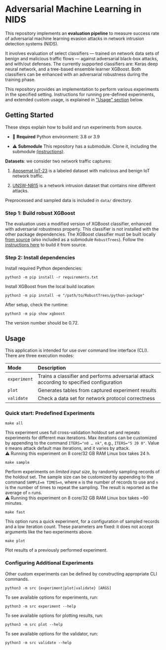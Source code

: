 # Adversarial Machine Learning in NIDS

This repository implements an **evaluation pipeline** to measure success rate of adversarial machine learning evasion attacks in network intrusion detection systems (NIDS). 

It involves evaluation of select classifiers — trained on network data sets of benign and malicious traffic flows — against adversarial black-box attacks, and with/out defenses. The currently supported classifiers are: Keras deep neural network, and a tree-based ensemble learner XGBoost. Both classifiers can be enhanced with an adversarial robustness during the training phase.

This repository provides an implementation to perform various experiments in the specified setting. Instructions for running pre-defined experiments, and extended custom usage, is explained in ["Usage" section](#usage) below.

## Getting Started

These steps explain how to build and run experiments from source.

- :snake: **Required** Python environment: 3.8 or 3.9

- :warning: **Submodule** This repository has a submodule. Clone it, including the submodule
  [(instructions)](https://stackoverflow.com/a/4438292).

**Datasets**: we consider two network traffic captures:

1. [Aposemat IoT-23](https://www.stratosphereips.org/datasets-iot23/) is a labeled dataset with malicious and benign IoT
   network traffic.

2. [UNSW-NB15](https://research.unsw.edu.au/projects/unsw-nb15-dataset) is a network intrusion dataset that contains
   nine different attacks.

Preprocessed and sampled data is included in `data/` directory.

### Step 1: Build robust XGBoost

The evaluation uses a modified version of XGBoost classifier, enhanced with adversarial robustness property. This
classifier is not installed with the other package dependencies. The XGBoost classifier must be built
locally [from source](https://github.com/chenhongge/RobustTrees) (also included as a submodule `RobustTrees`). Follow
the
[instructions here](https://github.com/chenhongge/RobustTrees/tree/master/python-package#from-source) to build it from
source.

### Step 2: Install dependencies

Install required Python dependencies:

```
python3 -m pip install -r requirements.txt
```

Install XGBoost from the local build location:

```
python3 -m pip install -e "/path/to/RobustTrees/python-package"
```

After setup, check the runtime:

```
python3 -m pip show xgboost
```

The version number should be 0.72.

## Usage

This application is intended for use over command line interface (CLI). There are three execution modes:

| Mode         | Description                                                                              |
|:-------------|:-----------------------------------------------------------------------------------------|
| `experiment` | Trains a classifier and performs adversarial attack according to specified configuration |
| `plot`       | Generates tables from captured experiment results                                        |
| `validate`   | Check a data set for network protocol correctness                                        |

### Quick start: Predefined Experiments

```
make all
```

This experiment uses full cross-validation holdout set and repeats experiments for different max iterations. Max
iterations can be customized by appending to the command `ITERS="n0 … nk"`, e.g., `ITERS="5 20 0"`. Value `0` means
attack default max iterations, and it varies by attack. 
<br/>:warning: Running this experiment on 8 core/32 GB RAM Linux box takes 24 h.

```
make sample
```

Perform experiments on _limited input size_, by randomly sampling records of the holdout set. The sample size can be
customized by appending to the command `SAMPLE=m TIMES=n`, where `m` is the number of records to use and `n` is the
number of times to repeat the sampling. The result is reported as the average of `n` runs.
<br/>:warning: Running this experiment on 8 core/32 GB RAM Linux box takes ~90 minutes.

```
make fast
```

This option runs a quick experiment, for a configuration of sampled records and a low iteration count. 
These parameters are fixed: it does not accept arguments like the two experiments above.

```
make plot
```

Plot results of a previously performed experiment. 

### Configuring Additional Experiments

Other custom experiments can be defined by constructing appropriate CLI commands.

```
python3 -m src {experiment|plot|validate} [ARGS]
```

To see available options for experiments, run:

```
python3 -m src experiment --help
```

To see available options for plotting results, run:

```
python3 -m src plot --help
```

To see available options for the validator, run:

```
python3 -m src validate --help
```
